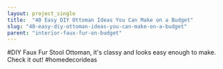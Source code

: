 ```yaml
---
layout: project_single
title:  "40 Easy DIY Ottoman Ideas You Can Make on a Budget"
slug: "40-easy-diy-ottoman-ideas-you-can-make-on-a-budget"
parent: "interior-faux-fur-on-budget"
---
```

#DIY Faux Fur Stool Ottoman, it's classy and looks easy enough to make. Check it out! #homedecorideas